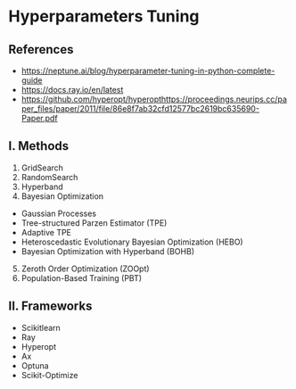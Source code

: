 # Hyperparameters Tuning
## References
- https://neptune.ai/blog/hyperparameter-tuning-in-python-complete-guide
- https://docs.ray.io/en/latest
- https://github.com/hyperopt/hyperopthttps://proceedings.neurips.cc/paper_files/paper/2011/file/86e8f7ab32cfd12577bc2619bc635690-Paper.pdf

## I. Methods
1. GridSearch
2. RandomSearch
3. Hyperband
4. Bayesian Optimization
  - Gaussian Processes
  - Tree-structured Parzen Estimator (TPE)
  - Adaptive TPE
  - Heteroscedastic Evolutionary Bayesian Optimization (HEBO)
  - Bayesian Optimization with Hyperband (BOHB)
5. Zeroth Order Optimization (ZOOpt)
6. Population-Based Training (PBT)

## II. Frameworks
- Scikitlearn
- Ray
- Hyperopt
- Ax
- Optuna
- Scikit-Optimize

